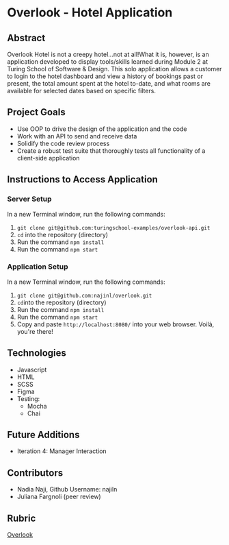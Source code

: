 # Overlook - Hotel Application

## Abstract
Overlook Hotel is not a creepy hotel...not at all!What it is, however, is an application developed to display tools/skills learned during Module 2 at Turing School of Software & Design. This solo application allows a customer to login to the hotel dashboard and view a history of bookings past or present, the total amount spent at the hotel to-date, and what rooms are available for selected dates based on specific filters.


## Project Goals

* Use OOP to drive the design of the application and the code
* Work with an API to send and receive data
* Solidify the code review process
* Create a robust test suite that thoroughly tests all functionality of a client-side application


## Instructions to Access Application

### Server Setup

 In a new Terminal window, run the following commands:
 1. `git clone git@github.com:turingschool-examples/overlook-api.git`
 2. `cd` into the repository (directory)
 3. Run the command `npm install`
 4. Run the command `npm start`

### Application Setup

In a new Terminal window, run the following commands:
1. `git clone git@github.com:najinl/overlook.git`
2. `cd`into the repository (directory)
3. Run the command `npm install`
4. Run the command `npm start`
5. Copy and paste `http://localhost:8080/` into your web browser. Voilà, you're there!

## Technologies
- Javascript
- HTML
- SCSS
- Figma
- Testing:
  - Mocha
  - Chai

## Future Additions
- Iteration 4: Manager Interaction

## Contributors
- Nadia Naji, Github Username: najiln
- Juliana Fargnoli (peer review)

## Rubric
[Overlook](https://frontend.turing.edu/projects/overlook.html)
